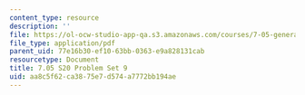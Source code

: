 ```yaml
---
content_type: resource
description: ''
file: https://ol-ocw-studio-app-qa.s3.amazonaws.com/courses/7-05-general-biochemistry-spring-2020/aa8c5f62ca3875e7d574a7772bb194ae_MIT7_05S20_Pset9.pdf
file_type: application/pdf
parent_uid: 77e16b30-ef10-63bb-0363-e9a828131cab
resourcetype: Document
title: 7.05 S20 Problem Set 9
uid: aa8c5f62-ca38-75e7-d574-a7772bb194ae
---
```

